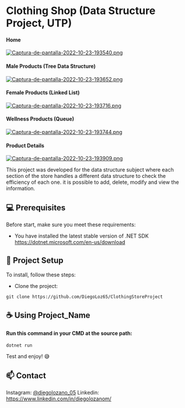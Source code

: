 # Clothing Shop (Data Structure Project, UTP)

#### Home
[![Captura-de-pantalla-2022-10-23-193540.png](https://i.postimg.cc/wxJ9CYHj/Captura-de-pantalla-2022-10-23-193540.png)](https://postimg.cc/V5fytTdx)

#### Male Products (Tree Data Structure)
[![Captura-de-pantalla-2022-10-23-193652.png](https://i.postimg.cc/Y24xk8y9/Captura-de-pantalla-2022-10-23-193652.png)](https://postimg.cc/Th6bJjxM)

#### Female Products (Linked List)
[![Captura-de-pantalla-2022-10-23-193716.png](https://i.postimg.cc/43d9PNDd/Captura-de-pantalla-2022-10-23-193716.png)](https://postimg.cc/MnCHKxK2)

#### Wellness Products (Queue)
[![Captura-de-pantalla-2022-10-23-193744.png](https://i.postimg.cc/DwmvYJwt/Captura-de-pantalla-2022-10-23-193744.png)](https://postimg.cc/VJQPJNMR)

#### Product Details
[![Captura-de-pantalla-2022-10-23-193909.png](https://i.postimg.cc/J4Gvfbjc/Captura-de-pantalla-2022-10-23-193909.png)](https://postimg.cc/hfR2xQyf)

This project was developed for the data structure subject where each section of the store handles a different data structure to check the efficiency of each one.
it is possible to add, delete, modify and view the information.

## 💻 Prerequisites

Before start, make sure you meet these requirements:

* You have installed the latest stable version of .NET SDK
<https://dotnet.microsoft.com/en-us/download>


## 🚀 Project Setup

To install, follow these steps:

* Clone the project:
```
git clone https://github.com/DiegoLoz65/ClothingStoreProject
```

## ☕ Using Project_Name

#### Run this command in your CMD at the source path: 
```
dotnet run
```
Test and enjoy! 😅

## 📫 Contact

Instagram:  [@diegolozano_05](https://www.instagram.com/diegolozano_05/) 
Linkedin:  https://www.linkedin.com/in/diegolozanom/

